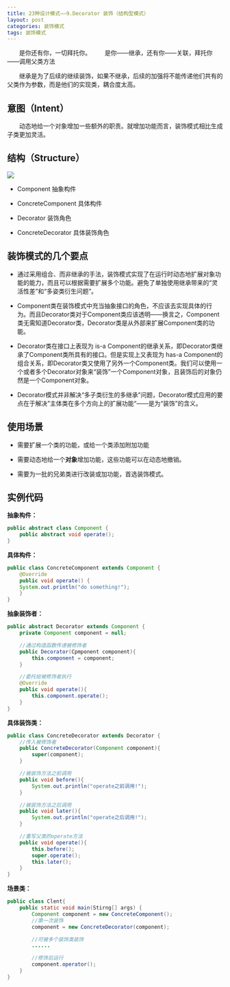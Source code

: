 ```yaml
---
title: 23种设计模式——9.Decorator 装饰（结构型模式）
layout: post
categories: 装饰模式
tags: 装饰模式
---
```

&emsp;&emsp;是你还有你，一切拜托你。
&emsp;&emsp;是你——继承，还有你——关联，拜托你——调用父类方法

&emsp;&emsp;继承是为了后续的继续装饰，如果不继承，后续的加强将不能传递他们共有的父类作为参数，而是他们的实现类，耦合度太高。

## 意图（Intent）

&emsp;&emsp;动态地给一个对象增加一些额外的职责。就增加功能而言，装饰模式相比生成子类更加灵活。

## 结构（Structure）

![](https://i.imgur.com/w7EgyqZ.jpg)
- Component 抽象构件

- ConcreteComponent 具体构件

- Decorator 装饰角色

- ConcreteDecorator 具体装饰角色

## 装饰模式的几个要点

- 通过采用组合、而非继承的手法，装饰模式实现了在运行时动态地扩展对象功能的能力，而且可以根据需要扩展多个功能。避免了单独使用继承带来的“灵活性差”和“多姿类衍生问题”。

- Component类在装饰模式中充当抽象接口的角色，不应该去实现具体的行为。而且Decorator类对于Component类应该透明——换言之，Component类无需知道Decorator类，Decorator类是从外部来扩展Component类的功能。

- Decorator类在接口上表现为 is-a Component的继承关系，即Decorator类继承了Component类所具有的接口。但是实现上又表现为 has-a Component的组合关系，即Decorator类又使用了另外一个Component类。我们可以使用一个或者多个Decorator对象来“装饰”一个Component对象，且装饰后的对象仍然是一个Component对象。

- Decorator模式并非解决“多子类衍生的多继承”问题，Decorator模式应用的要点在于解决”主体类在多个方向上的扩展功能“——是为“装饰”的含义。

## 使用场景

- 需要扩展一个类的功能，或给一个类添加附加功能

- 需要动态地给一个**对象**增加功能，这些功能可以在动态地撤销。

- 需要为一批的兄弟类进行改装或加功能，首选装饰模式。

## 实例代码
**抽象构件：**
```java
public abstract class Component {
	public abstract void operate();
}
```
**具体构件：**
```java
public class ConcreteComponent extends Component {
	@Override
	public void operate() {
	System.out.println("do something!");
	}
}
```
**抽象装饰者：**
```java
public abstract Decorator extends Component {
	private Component component = null;

	//通过构造函数传递被修饰者
	public Decorator(Cpmponent component){
		this.component = component;
	}

	//委托给被修饰者执行
	@Override
	public void operate(){
		this.component.operate();
	}
}
```
**具体装饰类：**
```java
public class ConcreteDecorator extends Decorator {
	//传入被修饰者
	public ConcreteDecorator(Component component){
		super(component);
	}

	//被装饰方法之前调用
	public void before(){
		System.out.println("operate之前调用!");
	}

	//被装饰方法之后调用
	public void later(){
		System.out.println("operate之后调用!");
	}

	//重写父类的operate方法
	public void operate(){
		this.before();
		super.operate();
		this.later();
	}
}
```
**场景类：**
```java
public class Clent{
	public static void main(Stirng[] args) {
		Component component = new ConcreteComponent();
		//第一次装饰
		component = new ConcreteDecorator(component);

		//可被多个装饰类装饰
		......

		//修饰后运行
		component.operator();
	}
}
```